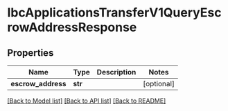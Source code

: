 # IbcApplicationsTransferV1QueryEscrowAddressResponse

## Properties
Name | Type | Description | Notes
------------ | ------------- | ------------- | -------------
**escrow_address** | **str** |  | [optional] 

[[Back to Model list]](../README.md#documentation-for-models) [[Back to API list]](../README.md#documentation-for-api-endpoints) [[Back to README]](../README.md)

